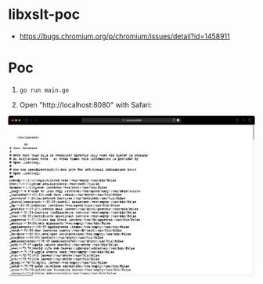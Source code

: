 # libxslt-poc
- https://bugs.chromium.org/p/chromium/issues/detail?id=1458911

# Poc
1. `go run main.go`

2. Open "http://localhost:8080" with Safari:


![poc](./poc.jpg)
